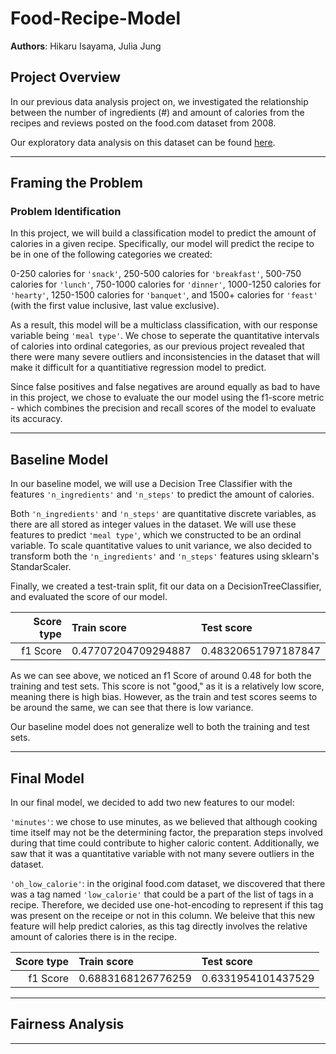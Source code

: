 # Food-Recipe-Model
**Authors**: Hikaru Isayama, Julia Jung

## Project Overview

In our previous data analysis project on, we investigated the relationship between the number of ingredients (#) and amount of calories from the recipes and reviews posted on the food.com dataset from 2008.

Our exploratory data analysis on this dataset can be found [here](https://seanisayama.github.io/Food-Recipe-Study/).

---

## Framing the Problem

### Problem Identification

In this project, we will build a classification model to predict the amount of calories in a given recipe. Specifically, our model will predict the recipe to be in one of the following categories we created:

0-250 calories for `'snack'`, 250-500 calories for `'breakfast'`, 500-750 calories for `'lunch'`, 750-1000 calories for `'dinner'`, 1000-1250 calories for `'hearty'`, 1250-1500 calories for `'banquet'`, and 1500+ calories for `'feast'` (with the first value inclusive, last value exclusive). 

As a result, this model will be a multiclass classification, with our response variable being `'meal type'`. We chose to seperate the quantitative intervals of calories into ordinal categories, as our previous project revealed that there were many severe outliers and inconsistencies in the dataset that will make it difficult for a quantitiative regression model to predict.

Since false positives and false negatives are around equally as bad to have in this project, we chose to evaluate the our model using the f1-score metric - which combines the precision and recall scores of the model to evaluate its accuracy.

---

## Baseline Model

In our baseline model, we will use a Decision Tree Classifier with the features `'n_ingredients'` and `'n_steps'` to predict the amount of calories. 

Both `'n_ingredients'` and `'n_steps'` are quantitative discrete variables, as there are all stored as integer values in the dataset. We will use these features to predict `'meal type'`, which we constructed to be an ordinal variable. To scale quantitative values to unit variance, we also decided to transform both the `'n_ingredients'` and `'n_steps'` features using sklearn's StandarScaler.

Finally, we created a test-train split, fit our data on a DecisionTreeClassifier, and evaluated the score of our model.

| Score type   | Train score         | Test score          |
|-------------:|:--------------------|:--------------------|
| f1 Score     | 0.47707204709294887 | 0.48320651797187847 |

As we can see above, we noticed an f1 Score of around 0.48 for both the training and test sets. This score is not "good," as it is a relatively low score, meaning there is high bias. However, as the train and test scores seems to be around the same, we can see that there is low variance.

Our baseline model does not generalize well to both the training and test sets.

---

## Final Model

In our final model, we decided to add two new features to our model:

`'minutes'`: we chose to use minutes, as we believed that although cooking time itself may not be the determining factor,  the preparation steps involved during that time could contribute to higher caloric content. Additionally, we saw that it was a quantitative variable with not many severe outliers in the dataset.

`'oh_low_calorie'`: in the original food.com dataset, we discovered that there was a tag named `'low_calorie'` that could be a part of the list of tags in a recipe. Therefore, we decided use one-hot-encoding to represent if this tag was present on the receipe or not in this column. We beleive that this new feature will help predict calories, as this tag directly involves the relative amount of calories there is in the recipe.

| Score type   | Train score         | Test score          |
|-------------:|:--------------------|:--------------------|
| f1 Score     | 0.6883168126776259  | 0.6331954101437529  |

---

## Fairness Analysis

---

